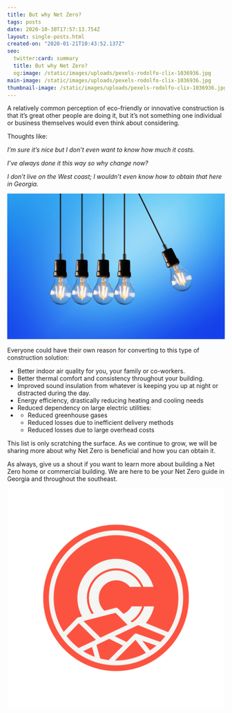 ```yaml
---
title: But why Net Zero?
tags: posts
date: 2020-10-30T17:57:13.754Z
layout: single-posts.html
created-on: "2020-01-21T10:43:52.137Z"
seo:
  twitter:card: summary
  title: But why Net Zero?
  og:image: /static/images/uploads/pexels-rodolfo-clix-1036936.jpg
main-image: /static/images/uploads/pexels-rodolfo-clix-1036936.jpg
thumbnail-image: /static/images/uploads/pexels-rodolfo-clix-1036936.jpg
---
```

A relatively common perception of eco-friendly or innovative construction is that it’s great other people are doing it, but it’s not something one individual or business themselves would even think about considering.

Thoughts like:

*I’m sure it’s nice but I don’t even want to know how much it costs.*

*I’ve always done it this way so why change now?*

*I don’t live on the West coast; I wouldn’t even know how to obtain that here in Georgia.* 

![](/static/images/uploads/pexels-rodolfo-clix-1036936.jpg)

Everyone could have their own reason for converting to this type of construction solution:

* Better indoor air quality for you, your family or co-workers.
* Better thermal comfort and consistency throughout your building.
* Improved sound insulation from whatever is keeping you up at night or distracted during the day.
* Energy efficiency, drastically reducing heating and cooling needs
* Reduced dependency on large electric utilities:
* * Reduced greenhouse gases
  * Reduced losses due to inefficient delivery methods
  * Reduced losses due to large overhead costs

This list is only scratching the surface. As we continue to grow, we will be sharing more about why Net Zero is beneficial and how you can obtain it. 

As always, give us a shout if you want to learn more about building a Net Zero home or commercial building. We are here to be your Net Zero guide in Georgia and throughout the southeast.

![](/static/images/uploads/cc-icon02-1-.png)
